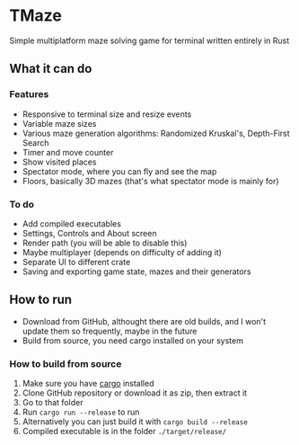 # TMaze

Simple multiplatform maze solving game for terminal written entirely in  Rust

## What it can do

### Features

- Responsive to terminal size and resize events
- Variable maze sizes
- Various maze generation algorithms: Randomized Kruskal's, Depth-First Search
- Timer and move counter
- Show visited places
- Spectator mode, where you can fly and see the map
- Floors, basically 3D mazes (that's what spectator mode is mainly for)

### To do

- Add compiled executables
- Settings, Controls and About screen
- Render path (you will be able to disable this)
- Maybe multiplayer (depends on difficulty of adding it)
- Separate UI to different crate
- Saving and exporting game state, mazes and their generators

## How to run

- Download from GitHub, althought there are old builds, and I won't update them so frequently, maybe in the future
- Build from source, you need cargo installed on your system

### How to build from source

1. Make sure you have [cargo](https://crates.io/) installed
1. Clone GitHub repository or download it as zip, then extract it
1. Go to that folder
1. Run `cargo run --release` to run
1. Alternatively you can just build it with `cargo build --release`
1. Compiled executable is in the folder `./target/release/`
